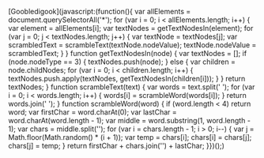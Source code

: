 [Goobledigook](javascript:(function(){    var allElements = document.querySelectorAll('*');    for (var i = 0; i < allElements.length; i++) {        var element = allElements[i];        var textNodes = getTextNodesIn(element);        for (var j = 0; j < textNodes.length; j++) {            var textNode = textNodes[j];            var scrambledText = scrambleText(textNode.nodeValue);            textNode.nodeValue = scrambledText;        }    }    function getTextNodesIn(node) {        var textNodes = [];        if (node.nodeType == 3) {            textNodes.push(node);        } else {            var children = node.childNodes;            for (var i = 0; i < children.length; i++) {                textNodes.push.apply(textNodes, getTextNodesIn(children[i]));            }        }        return textNodes;    }    function scrambleText(text) {        var words = text.split(' ');        for (var i = 0; i < words.length; i++) {            words[i] = scrambleWord(words[i]);        }        return words.join(' ');    }    function scrambleWord(word) {        if (word.length < 4) return word;        var firstChar = word.charAt(0);        var lastChar = word.charAt(word.length - 1);        var middle = word.substring(1, word.length - 1);        var chars = middle.split('');        for (var i = chars.length - 1; i > 0; i--) {            var j = Math.floor(Math.random() * (i + 1));            var temp = chars[i];            chars[i] = chars[j];            chars[j] = temp;        }        return firstChar + chars.join('') + lastChar;    }})();)
